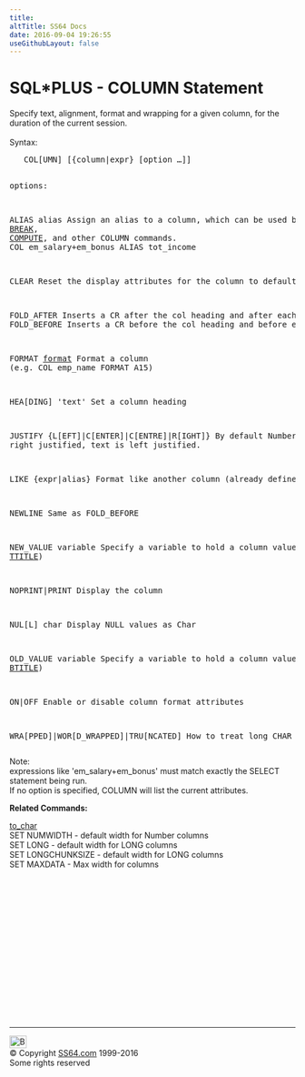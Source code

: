```yaml
---
title:
altTitle: SS64 Docs
date: 2016-09-04 19:26:55
useGithubLayout: false
---
```

<!-- #BeginLibraryItem "/Library/head_orasyntax.lbi" --><!-- #EndLibraryItem --><h1>SQL*PLUS - COLUMN Statement </h1> 
<p>Specify text, alignment, format and wrapping for a given column, 
  for the duration of the current session. <br>
  <br>
  Syntax:</p>
<pre>   COL[UMN] [{column|expr} [option …]] 

options:

ALIAS alias      Assign an alias to a column, which can be used by
                 <a href="syntax-sqlplus.html">BREAK</a>, <a href="syntax-sqlplus.html">COMPUTE</a>, and other COLUMN commands.
                 COL em_salary+em_bonus ALIAS tot_income

CLEAR            Reset the display attributes for the column to default.

FOLD_AFTER       Inserts a CR after the col heading and after each row. 
FOLD_BEFORE      Inserts a CR before the col heading and before each row.

FORMAT <a href="syntax-sqlplus-fmt.html">format</a>    Format a column (e.g. COL emp_name FORMAT A15)

HEA[DING] 'text' Set a column heading

JUSTIFY {L[EFT]|C[ENTER]|C[ENTRE]|R[IGHT]}
                 By default Numbers are right justified, text is left justified.

LIKE {expr|alias}
                 Format like another column (already defined)

NEWLINE          Same as FOLD_BEFORE
    
NEW_VALUE variable
                 Specify a variable to hold a column value. (see <a href="syntax-sqlplus.html">TTITLE</a>)

NOPRINT|PRINT    Display the column

NUL[L] char      Display NULL values as Char

OLD_VALUE variable
                 Specify a variable to hold a column value. (see <a href="syntax-sqlplus.html">BTITLE</a>)

ON|OFF           Enable or disable column format attributes

WRA[PPED]|WOR[D_WRAPPED]|TRU[NCATED] 
                 How to treat long CHAR strings
</pre>
<p> Note:<br>
expressions like '<span class="code">em_salary+em_bonus</span>' must match exactly the SELECT statement being run.<br>
If no option is specified, COLUMN will list the current attributes.</p>
<p><b>Related Commands:</b><br>
</p>
<p><a href="syntax-to_char.html">to_char</a><br>
SET NUMWIDTH - default width for Number columns<br>
SET LONG - default width for LONG columns<br>
SET LONGCHUNKSIZE - default width for LONG columns<br>
SET MAXDATA - Max width for columns</p><!-- #BeginLibraryItem "/Library/foot_ora.lbi" --><p>
<!-- oracle-footer -->
<ins class="adsbygoogle" style="display:inline-block;width:300px;height:250px" data-ad-client="ca-pub-6140977852749469" data-ad-slot="4275490898"></ins>
<script>
(adsbygoogle = window.adsbygoogle || []).push({});
</script></p>
<hr>
<div id="bl" class="footer"><a href="syntax-sqlplus-col.html#"><img src="../images/top.png" width="30" height="22" alt="Back to the Top"></a></div>
<div id="br" class="footer, tagline">© Copyright <a href="http://ss64.com/">SS64.com</a> 1999-2016<br>
Some rights reserved</div><!-- #EndLibraryItem -->

